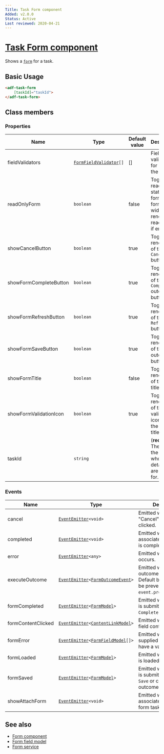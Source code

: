 ```yaml
---
Title: Task Form component
Added: v2.0.0
Status: Active
Last reviewed: 2020-04-21
---
```


# [Task Form component](../../../lib/process-services/src/lib/task-list/components/task-form/task-form.component.ts "Defined in task-form.component.ts")

Shows a [`form`](../../../lib/process-services/src/lib/task-list/models/form.model.ts) for a task.

## Basic Usage

```html
<adf-task-form 
    [taskId]="taskId">
</adf-task-form>
```

## Class members

### Properties

| Name | Type | Default value | Description |
| ---- | ---- | ------------- | ----------- |
| fieldValidators | [`FormFieldValidator`](../../../lib/core/form/components/widgets/core/form-field-validator.ts)`[]` | \[] | Field validators for use with the form. |
| readOnlyForm | `boolean` | false | Toggles read-only state of the form. All form widgets render as read-only if enabled. |
| showCancelButton | `boolean` | true | Toggle rendering of the `Cancel` button. |
| showFormCompleteButton | `boolean` | true | Toggles rendering of the `Complete` outcome button. |
| showFormRefreshButton | `boolean` | true | Toggles rendering of the `Refresh` button. |
| showFormSaveButton | `boolean` | true | Toggles rendering of the `Save` outcome button. |
| showFormTitle | `boolean` | false | Toggles rendering of the form title. |
| showFormValidationIcon | `boolean` | true | Toggle rendering of the validation icon next to the form title. |
| taskId | `string` |  | (**required**) The id of the task whose details we are asking for. |

### Events

| Name | Type | Description |
| ---- | ---- | ----------- |
| cancel | [`EventEmitter`](https://angular.io/api/core/EventEmitter)`<void>` | Emitted when the "Cancel" button is clicked. |
| completed | [`EventEmitter`](https://angular.io/api/core/EventEmitter)`<void>` | Emitted when the form associated with the task is completed. |
| error | [`EventEmitter`](https://angular.io/api/core/EventEmitter)`<any>` | Emitted when an error occurs. |
| executeOutcome | [`EventEmitter`](https://angular.io/api/core/EventEmitter)`<`[`FormOutcomeEvent`](../../../lib/core/form/components/widgets/core/form-outcome-event.model.ts)`>` | Emitted when any outcome is executed. Default behaviour can be prevented via `event.preventDefault()`. |
| formCompleted | [`EventEmitter`](https://angular.io/api/core/EventEmitter)`<`[`FormModel`](../../../lib/core/form/components/widgets/core/form.model.ts)`>` | Emitted when the form is submitted with the `Complete` outcome. |
| formContentClicked | [`EventEmitter`](https://angular.io/api/core/EventEmitter)`<`[`ContentLinkModel`](../../../lib/core/form/components/widgets/core/content-link.model.ts)`>` | Emitted when the form field content is clicked. |
| formError | [`EventEmitter`](https://angular.io/api/core/EventEmitter)`<`[`FormFieldModel`](../../core/models/form-field.model.md)`[]>` | Emitted when the supplied form values have a validation error. |
| formLoaded | [`EventEmitter`](https://angular.io/api/core/EventEmitter)`<`[`FormModel`](../../../lib/core/form/components/widgets/core/form.model.ts)`>` | Emitted when the form is loaded or reloaded. |
| formSaved | [`EventEmitter`](https://angular.io/api/core/EventEmitter)`<`[`FormModel`](../../../lib/core/form/components/widgets/core/form.model.ts)`>` | Emitted when the form is submitted with the `Save` or custom outcomes. |
| showAttachForm | [`EventEmitter`](https://angular.io/api/core/EventEmitter)`<void>` | Emitted when the form associated with the form task is attached. |

## See also

-   [Form component](./form.component.md)
-   [Form field model](../../core/models/form-field.model.md)
-   [Form service](../../core/services/form.service.md)
